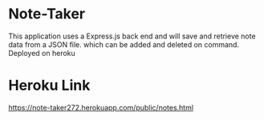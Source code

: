 # Note-Taker
This application uses a Express.js back end and will save and retrieve note data from a JSON file.
which can be added and deleted on command.
Deployed on heroku
# Heroku Link
https://note-taker272.herokuapp.com/public/notes.html
